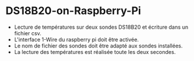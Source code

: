 # DS18B20-on-Raspberry-Pi
- Lecture de températures sur deux sondes DS18B20 et écriture dans un fichier csv.
- L'interface 1-Wire du raspberry pi doit être activée.
- Le nom de fichier des sondes doit être adapté aux sondes installées.
- La lecture des températures est réalisée toute les deux secondes.
